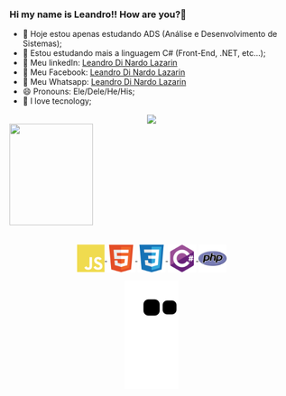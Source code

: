 ### Hi my name is Leandro!! How are you?👋

- 🔭 Hoje estou apenas estudando ADS (Análise e Desenvolvimento de Sistemas);
- 🌱 Estou estudando mais a linguagem C# (Front-End, .NET, etc...);
- 🔗 Meu linkedIn: [Leandro Di Nardo Lazarin](https://www.linkedin.com/in/leandro-di-nardo-lazarin-694a59236/)
- 🔗 Meu Facebook: [Leandro Di Nardo Lazarin](https://www.facebook.com/leandro.dinardolazarin/)
- 🔗 Meu Whatsapp: [Leandro Di Nardo Lazarin](https://api.whatsapp.com/send/?phone=5543999529636&text&app_absent=0)
- 😄 Pronouns: Ele/Dele/He/His;
- 💓 I love tecnology;

<div>
  <a href="https://github.com/Leandrodnl09">
<div  align="center">   
  <img height="200em"  align="center" src="https://github-readme-stats.vercel.app/api/top-langs/?username=Leandrodnl09&layout=compact&langs_count=7&theme=react" />
</div>
  <img align="center" width="148" height="180" src="https://media1.tenor.com/images/68e8337fb4eb7e40645d832c64762a8b/tenor.gif?itemid=19443613">
</div>
 <br>
<div  align="center"> 
  <div style="display: inline_block"><br>
  <img align="center" alt="Rafa-Js" height="50" width="50" src="https://raw.githubusercontent.com/devicons/devicon/master/icons/javascript/javascript-plain.svg">
  <img align="center" alt="HTML" height="50" width="50" src="https://raw.githubusercontent.com/devicons/devicon/master/icons/html5/html5-original.svg">
  <img align="center" alt="CSS" height="50" width="50" src="https://raw.githubusercontent.com/devicons/devicon/master/icons/css3/css3-original.svg">
  <img align="center" alt="Csharp" height="50" width="50" src="https://raw.githubusercontent.com/devicons/devicon/master/icons/csharp/csharp-original.svg">
  <img align="center" alt="PHP" height="50" width="50" src="https://raw.githubusercontent.com/devicons/devicon/master/icons/php/php-original.svg">
      
</div>
   
  
  ![Snake animation](https://github.com/Leandrodnl09/Leandrodnl09/blob/output/github-contribution-grid-snake.svg)


